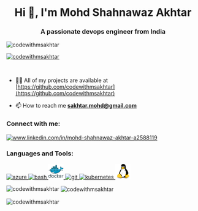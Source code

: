 <h1 align="center">Hi 👋, I'm Mohd Shahnawaz Akhtar</h1>
<h3 align="center">A passionate devops engineer from India</h3>

<p align="left"> <img src="https://komarev.com/ghpvc/?username=codewithmsakhtar&label=Profile%20views&color=0e75b6&style=flat" alt="codewithmsakhtar" /> </p>

<p align="left"> <a href="https://github.com/ryo-ma/github-profile-trophy"><img src="https://github-profile-trophy.vercel.app/?username=codewithmsakhtar" alt="codewithmsakhtar" /></a> </p>

<p align="left"> <a href="https://twitter.com/" target="blank"><img src="https://img.shields.io/twitter/follow/?logo=twitter&style=for-the-badge" alt="" /></a> </p>

- 👨‍💻 All of my projects are available at [https://github.com/codewithmsakhtar](https://github.com/codewithmsakhtar)

- 📫 How to reach me **sakhtar.mohd@gmail.com**

<h3 align="left">Connect with me:</h3>
<p align="left">
<a href="https://linkedin.com/in/www.linkedin.com/in/mohd-shahnawaz-akhtar-a2588119" target="blank"><img align="center" src="https://raw.githubusercontent.com/rahuldkjain/github-profile-readme-generator/master/src/images/icons/Social/linked-in-alt.svg" alt="www.linkedin.com/in/mohd-shahnawaz-akhtar-a2588119" height="30" width="40" /></a>
</p>

<h3 align="left">Languages and Tools:</h3>
<p align="left"> <a href="https://azure.microsoft.com/en-in/" target="_blank" rel="noreferrer"> <img src="https://www.vectorlogo.zone/logos/microsoft_azure/microsoft_azure-icon.svg" alt="azure" width="40" height="40"/> </a> <a href="https://www.gnu.org/software/bash/" target="_blank" rel="noreferrer"> <img src="https://www.vectorlogo.zone/logos/gnu_bash/gnu_bash-icon.svg" alt="bash" width="40" height="40"/> </a> <a href="https://www.docker.com/" target="_blank" rel="noreferrer"> <img src="https://raw.githubusercontent.com/devicons/devicon/master/icons/docker/docker-original-wordmark.svg" alt="docker" width="40" height="40"/> </a> <a href="https://git-scm.com/" target="_blank" rel="noreferrer"> <img src="https://www.vectorlogo.zone/logos/git-scm/git-scm-icon.svg" alt="git" width="40" height="40"/> </a> <a href="https://kubernetes.io" target="_blank" rel="noreferrer"> <img src="https://www.vectorlogo.zone/logos/kubernetes/kubernetes-icon.svg" alt="kubernetes" width="40" height="40"/> </a> <a href="https://www.linux.org/" target="_blank" rel="noreferrer"> <img src="https://raw.githubusercontent.com/devicons/devicon/master/icons/linux/linux-original.svg" alt="linux" width="40" height="40"/> </a> </p>

<p><img align="left" src="https://github-readme-stats.vercel.app/api/top-langs?username=codewithmsakhtar&show_icons=true&locale=en&layout=compact" alt="codewithmsakhtar" /></p>

<p>&nbsp;<img align="center" src="https://github-readme-stats.vercel.app/api?username=codewithmsakhtar&show_icons=true&locale=en" alt="codewithmsakhtar" /></p>

<p><img align="center" src="https://github-readme-streak-stats.herokuapp.com/?user=codewithmsakhtar&" alt="codewithmsakhtar" /></p>

